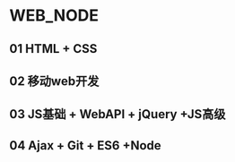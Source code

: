 # WEB_NODE
## 01 HTML + CSS

## 02 移动web开发

## 03 JS基础 + WebAPI + jQuery +JS高级

## 04 Ajax + Git + ES6 +Node

